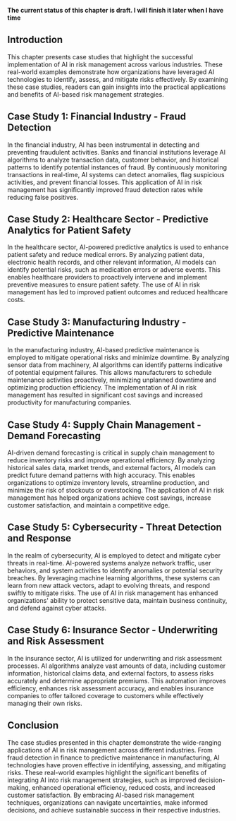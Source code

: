 **The current status of this chapter is draft. I will finish it later when I have time**

Introduction
------------

This chapter presents case studies that highlight the successful implementation of AI in risk management across various industries. These real-world examples demonstrate how organizations have leveraged AI technologies to identify, assess, and mitigate risks effectively. By examining these case studies, readers can gain insights into the practical applications and benefits of AI-based risk management strategies.

Case Study 1: Financial Industry - Fraud Detection
--------------------------------------------------

In the financial industry, AI has been instrumental in detecting and preventing fraudulent activities. Banks and financial institutions leverage AI algorithms to analyze transaction data, customer behavior, and historical patterns to identify potential instances of fraud. By continuously monitoring transactions in real-time, AI systems can detect anomalies, flag suspicious activities, and prevent financial losses. This application of AI in risk management has significantly improved fraud detection rates while reducing false positives.

Case Study 2: Healthcare Sector - Predictive Analytics for Patient Safety
-------------------------------------------------------------------------

In the healthcare sector, AI-powered predictive analytics is used to enhance patient safety and reduce medical errors. By analyzing patient data, electronic health records, and other relevant information, AI models can identify potential risks, such as medication errors or adverse events. This enables healthcare providers to proactively intervene and implement preventive measures to ensure patient safety. The use of AI in risk management has led to improved patient outcomes and reduced healthcare costs.

Case Study 3: Manufacturing Industry - Predictive Maintenance
-------------------------------------------------------------

In the manufacturing industry, AI-based predictive maintenance is employed to mitigate operational risks and minimize downtime. By analyzing sensor data from machinery, AI algorithms can identify patterns indicative of potential equipment failures. This allows manufacturers to schedule maintenance activities proactively, minimizing unplanned downtime and optimizing production efficiency. The implementation of AI in risk management has resulted in significant cost savings and increased productivity for manufacturing companies.

Case Study 4: Supply Chain Management - Demand Forecasting
----------------------------------------------------------

AI-driven demand forecasting is critical in supply chain management to reduce inventory risks and improve operational efficiency. By analyzing historical sales data, market trends, and external factors, AI models can predict future demand patterns with high accuracy. This enables organizations to optimize inventory levels, streamline production, and minimize the risk of stockouts or overstocking. The application of AI in risk management has helped organizations achieve cost savings, increase customer satisfaction, and maintain a competitive edge.

Case Study 5: Cybersecurity - Threat Detection and Response
-----------------------------------------------------------

In the realm of cybersecurity, AI is employed to detect and mitigate cyber threats in real-time. AI-powered systems analyze network traffic, user behaviors, and system activities to identify anomalies or potential security breaches. By leveraging machine learning algorithms, these systems can learn from new attack vectors, adapt to evolving threats, and respond swiftly to mitigate risks. The use of AI in risk management has enhanced organizations' ability to protect sensitive data, maintain business continuity, and defend against cyber attacks.

Case Study 6: Insurance Sector - Underwriting and Risk Assessment
-----------------------------------------------------------------

In the insurance sector, AI is utilized for underwriting and risk assessment processes. AI algorithms analyze vast amounts of data, including customer information, historical claims data, and external factors, to assess risks accurately and determine appropriate premiums. This automation improves efficiency, enhances risk assessment accuracy, and enables insurance companies to offer tailored coverage to customers while effectively managing their own risks.

Conclusion
----------

The case studies presented in this chapter demonstrate the wide-ranging applications of AI in risk management across different industries. From fraud detection in finance to predictive maintenance in manufacturing, AI technologies have proven effective in identifying, assessing, and mitigating risks. These real-world examples highlight the significant benefits of integrating AI into risk management strategies, such as improved decision-making, enhanced operational efficiency, reduced costs, and increased customer satisfaction. By embracing AI-based risk management techniques, organizations can navigate uncertainties, make informed decisions, and achieve sustainable success in their respective industries.
